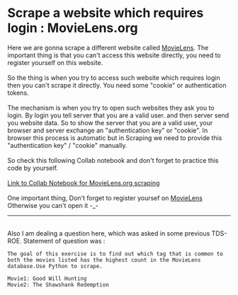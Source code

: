 # Scrape a website which requires login : MovieLens.org
Here we are gonna scrape a different website called [MovieLens](https://movielens.org). The important thing is that you can't access this website directly, you need to register yourself on this website.<br><br>
So the thing is when you try to access such website which requires login then you can't scrape it directly. You need some "cookie" or authentication tokens.<br><br>
The mechanism is when you try to open such websites they ask you to login. By login you tell server that you are a valid user. and then server send you website data. So to show the server that you are a valid user, your browser and server exchange an "authentication key" or "cookie". In browser this process is automatic but in Scraping we need to provide this "authentication key" / "cookie" manually.<br><br>
So check this following Collab notebook and don't forget to practice this code by yourself.<br><br>
[Link to Collab Notebook for MovieLens.org scraping](https://colab.research.google.com/drive/1liYWruaiIBDn7nAyNTbS-fqgp6WJfss1?usp=sharing)
<br><br>
One important thing, Don't forget to register yoursef on [MovieLens](https://movielens.org) Otherwise you can't open it -_-
<hr>
<br>
Also I am dealing a question here, which was asked in some previous TDS-ROE.
Statement of question was :<br>

```
The goal of this exercise is to find out which tag that is common to both the movies listed has the highest count in the MovieLens database.Use Python to scrape.

Movie1: Good Will Hunting
Movie2: The Shawshank Redemption
```
